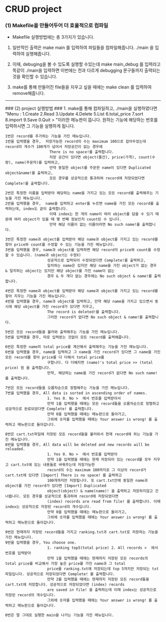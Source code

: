 # CRUD project #

### (1) Makefile을 만들어두어 더 효율적으로 컴파일 ###
  - Makefile 실행방법에는 총 3가지가 있습니다.
    
  1. 일반적인 출력은 make main 를 입력하여 파일들을 컴파일해줍니다. ./main 을 입력하여 실행해줍니다.
    
  2. 이때, debuging을 볼 수 있도록 실행할 수있는데 make main_debug 를 입력라고 똑같이 ./main을 입력하면 이번에는 전과 다르게 debugging 문구들까지 출력되는 것을 확인할 수 있습니다.
    
  3. make를 통해 만들어진 file들을 지우고 싶을 때에는 make clean 를 입력하여 remove해줍니다. 
<hr>
### (2) project 실행방법 ###
  1. make를 통해 컴파일하고, ./main을 실행하였다면
  "Menu : 1.Create 2.Read 3.Update 4.Delete 5.List 6.total_price 7.sort 8.import 9.Save 0.Quit > "이러한 메뉴판이 뜹니다. 원하는 기능에 해당하는 번호를 입력하시면 그 기능을 실행하게 됩니다.
    
    1번은 record를 추가하는 기능을 가진 메뉴입니다.
    1번을 입력했을 경우,  저장가능한 record의 수는 maximum 100으로 잡아두었는데 record의 개수가 100개가 넘어서 저장공간이 없는 경우에 
                        There is no space!를 출력합니다.
                        저장 공간이 있다면 object(물건), price(가격), count(수량), name(주문자)를 입력하고, 
                        만약 동일한 object를 주문한 name이 있다면 Duplicated object&name!를 출력하고,
                        모든 경우를 성공적으로 통과하여 record에 저장되었다면 Complete!를 출력합니다.
    
    2번은 특정한 이름을 입력받아 해당하는 name을 가지고 있는 모든 record를 출력해주는 기능을 가진 메뉴입니다.
    2번을 입력했을 경우,  name을 입력하고 enter를 누르면 name을 가진 모든 record를 출력하는데, index도 같이 출력합니다.
                        이때 index는 한 개의 name이 여러 object를 담을 수 있기 때문에 여러 object가 있을 때 몇 번째 정보인지 count된 수 입니다.
                        만약 해당 이름이 없는 이름이라면 No such name!를 출력합니다.
    
    3번은 특정한 name과 object를 입력받아 해당 name과 object를 가지고 있는 record를 찾아 price와 count를 수정할 수 있는 기능을 가진 메뉴입니다.
    3번을 입력했을 경우, name과 object를 입력하면 해당 record의 price와 count를 수정할 수 있습니다. (name과 object는 수정X)
                       성공적으로 입력되어 수정되었다면 Complete!를 출력하고,
                       일치하는 name은 있지만 해당 name을 가진 object가 없는 경우 & 일치하는 object는 있지만 해당 object를 가진 name이 없는
                       경우 & 두 개다 없는 경우에는 No such object & name!를 출력합니다.
    
    4번은 특정한 name과 object를 입력받아 해당 name과 object를 가지고 있는 record를 찾아 지우는 기능을 가진 메뉴입니다.
    4번을 입력했을 경우, name과 object를 입력하고, 만약 해당 name을 가지고 있으면서 동시에 해당 object를 가진 record가 있다면 지우고, 
                       The record is deleted!를 출력합니다.
                       그러한 record가 없다면 No such object & name!를 출력합니다.
    
    5번은 모든 record들을 불러와 출력해주는 기능을 가진 메뉴입니다.
    5번을 입력했을 경우, 따로 입력받는 것없이 모든 record를 출력해줍니다.
    
    6번은 특정한 name의 total price를 계산해서 출력해주는 기능을 가진 메뉴입니다.
    6번을 입력했을 경우, name을 입력하고 그 name을 가진 record가 있다면 그 name을 가진 모든 record를 찾아 price를 다 더해서 total price를
                       구합니다. 다 더해지면 (name)'s total price >> (total price) 원 을 출력합니다.
                       만약, 해당하는 name을 가진 record가 없다면 No such name! 를 출력합니다.
    
    7번은 모든 record들을 오름차순으로 정렬해주는 기능을 가진 메뉴입니다.
    7번을 입력했을 경우, All data is sorted in ascending order of names.
                       1. Yes 0. No >  에서 번호를 입력받아서
                       만약 1을 입력했을 때에는 모든 record들을 오름차순으로 정렬하고 성공적으로 완료되었다면 Complete! 를 출력합니다.
                       만약 0을 입력했을 때에는 메뉴판으로 돌아가고,
                       그외에 숫자를 입력했을 때에는 Your answer is wrong! 를 출력하고 메뉴판으로 돌아갑니다.
    
    8번은 cart.txt파일에 저장된 모든 record들을 불러와서 현재 record에 하는 기능을 가진 메뉴입니다.
    8번을 입력했을 경우, All data will be deleted and new records will be reloaded.
                       1. Yes 0. No >  에서 번호를 입력받아
                       만약 1을 입력했을 때에는 현재 저장되어 있는 record를 모두 지우고 cart.txt에 있는 내용들로 바꿔주는데 저장가능한
                       record의 수는 maximum 100까지로 그 이상의 record가 cart.txt에 있다면 [Import] There is no space! 를 출력하고
                       100개까지만 저장됩니다. 또 cart.txt안에 동일한 name과 object를 가진 record가 있다면 [Import] Duplicated 
                       object(object) & name(name)! 을 출력하고 저장하지않고 건너뜁니다. 모든 경우를 성공적으로 통과하여 record에 저장되었다면
                       (index) records are read from file! 를 출력합니다. 이때 index는 성공적으로 저장된 record의 개수입니다.
                       만약 0을 입력했을 때에는 메뉴판으로 돌아가고,
                       그외에 숫자를 입력했을 때에는 Your answer is wrong! 를 출력하고 메뉴판으로 돌아갑니다.
    
    9번은 현재까지 저장된 record들을 가지고 ranking.txt과 cart.txt로 저장하는 기능을 가진 메뉴입니다.
    9번을 입력했을 경우, You choose one.
                       1. ranking top5(total price) 2. All records >  에서 번호를 입력받아 
                       만약 1을 입력했을 때에는 현재까지 저장된 모든 records의 total price를 비교해서 가장 높은 price를 가진 name과 그 total
                       price를 ranking.txt에 저장되는데 top 5까지만 저장되는 txt파일입니다. 성공적으로 저장되었다면 Complete! 를 출력합니다.
                       만약 2를 입력했을 때에는 현재까지 저장된 모든 record들을 cart.txt에 저장합니다. 성공적으로 저장되었다면 (index) records
                       are saved in file! 을 출력하는데 이때 index는 성공적으로 저장된 record의 개수입니다.
                       그외에 숫자를 입력했을 때에는 Your answer is wrong! 를 출력하고 메뉴판으로 돌아갑니다.
    
    0번은 말 그대로 실행한 main을 나가는 기능을 가진 메뉴입니다.
